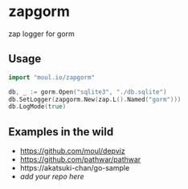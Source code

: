 # zapgorm
zap logger for gorm

## Usage

```go
import "moul.io/zapgorm"

db, _ := gorm.Open("sqlite3", "./db.sqlite")
db.SetLogger(zapgorm.New(zap.L().Named("gorm")))
db.LogMode(true)
```

## Examples in the wild

* https://github.com/moul/depviz
* https://github.com/pathwar/pathwar
* https://akatsuki-chan/go-sample
* _add your repo here_

